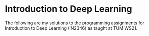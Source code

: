 # Introduction to Deep Learning


The following are my solutions to the programming assignments for Introduction to Deep Learning (IN2346) as taught at TUM WS21.

